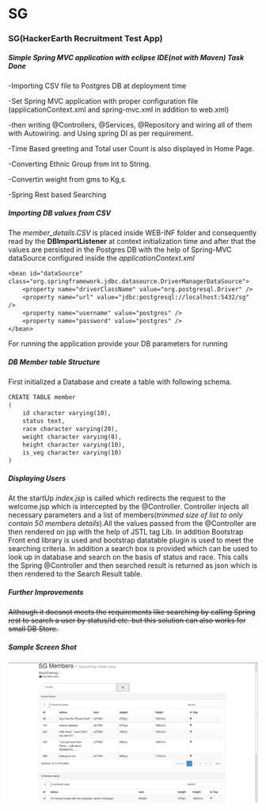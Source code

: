 
SG
===============
### SG(HackerEarth Recruitment Test App)
##### Simple Spring MVC application with eclipse IDE(not with Maven) Task Done

  -Importing CSV file to Postgres DB at deployment time
  
  -Set Spring MVC application with proper configuration file (applicationContext.xml and spring-mvc.xml in addition to web.xml)
  
  -then writing @Controllers, @Services, @Repository and wiring all of them with Autowiring. and Using spring DI as per requirement.
  
  -Time Based greeting and Total user Count is also displayed in Home Page.
  
  -Converting Ethnic Group from Int to String.
  
  -Convertin weight from gms to Kg,s.
  
  -Spring Rest based Searching

##### Importing DB values from CSV

The *member_details.CSV* is placed inside WEB-INF folder and consequently read by the **DBImportListener** at context initialization time and after that the values are persisted in the Postgres DB with the help of Spring-MVC dataSource configured inside the *applicationContext.xml*

	<bean id="dataSource" class="org.springframework.jdbc.datasource.DriverManagerDataSource">
		<property name="driverClassName" value="org.postgresql.Driver" />
		<property name="url" value="jdbc:postgresql://localhost:5432/sg" />
		<property name="username" value="postgres" />
		<property name="password" value="postgres" />
	</bean>	


For running the application provide your DB parameters for running

##### DB Member table Structure
First initialized a Database and create a table with following schema.


	CREATE TABLE member
	(
  		id character varying(10),
  		status text,
  		race character varying(20),
  		weight character varying(8),
  		height character varying(10),
  		is_veg character varying(10)
	)


##### Displaying Users

At the startUp *index.jsp* is called which redirects the request to the welcome.jsp which is intercepted by the @Controller. Controller injects all necessary parameters and a list of members(*trimmed size of list to only contain 50 members details*).All the values passed from the @Controller are then rendered on jsp with the help of JSTL tag Lib. In addition Bootstrap Front end library is used and bootstrap datatable plugin is used to meet the searching criteria.
In addition a search box is provided which can be used to look up in database and search on the basis of status and race. This calls the Spring @Controller and then searched result is returned as json which is then rendered to the Search Result table.


##### Further Improvements

~~Although it doesnot meets the requirements like searching by calling Spring rest to search a user by status/id etc. but this solution can also works for small DB Store.~~


##### Sample Screen Shot
![alt tag](https://github.com/kailash-a/SG/blob/master/WebContent/resources/img/screenshotnew.png)
